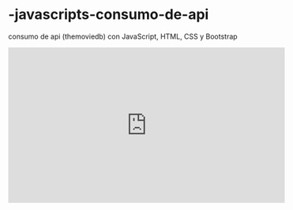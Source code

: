 # -javascripts-consumo-de-api
consumo de api (themoviedb) con JavaScript, HTML, CSS y Bootstrap 

<iframe width="560" height="315" src="https://www.youtube.com/embed/5sOMgPCdq5Y" title="YouTube video player" frameborder="0" allow="accelerometer; autoplay; clipboard-write; encrypted-media; gyroscope; picture-in-picture" allowfullscreen></iframe>
